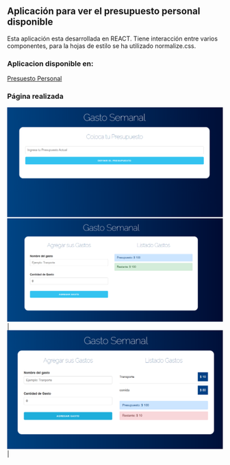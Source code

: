 ## Aplicación para ver el presupuesto personal disponible

Esta aplicación esta desarrollada en REACT. Tiene interacción entre varios componentes, para la hojas de estilo se ha utilizado normalize.css.

### Aplicacion disponible en:

[Presuesto Personal](https://ppresupuesto.netlify.app/)

### Página realizada

![Página Principal](/screenshot/presupuesto.png)
![Página de gastos](/screenshot/presupuesto2.png) |
![Página de gastos 2](/screenshot/presupuesto3.png) |
